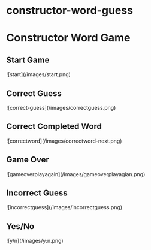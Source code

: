 # constructor-word-guess

<h1>Constructor Word Game</h1>

<h2>Start Game</h2>
![start](/images/start.png)

<h2>Correct Guess</h2>
![correct-guess](/images/correctguess.png)

<h2>Correct Completed Word</h2>
![correctword](/images/correctword-next.png)

<h2>Game Over</h2>
![gameoverplayagain](/images/gameoverplayagian.png)

<h2>Incorrect Guess</h2>
![incorrectguess](/images/incorrectguess.png)

<h2>Yes/No</h2>
![y/n](/images/y:n.png)


